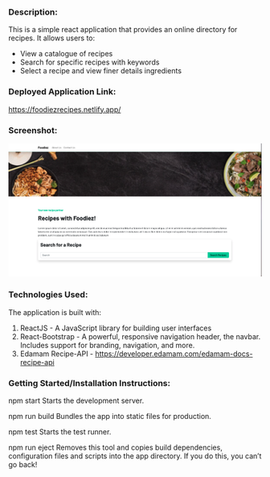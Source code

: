 ### Description:
This is a simple react application that provides an online directory for recipes. It allows users to:
- View a catalogue of recipes
- Search for specific recipes with keywords
- Select a recipe and view finer details ingredients

### Deployed Application Link:

https://foodiezrecipes.netlify.app/


### Screenshot:

![ScreenShot](PageScreenshot.png)

### Technologies Used:
The application is built with:
1. ReactJS - A JavaScript library for building user interfaces
2. React-Bootstrap - A powerful, responsive navigation header, the navbar. Includes support for branding, navigation, and more.
3. Edamam Recipe-API - https://developer.edamam.com/edamam-docs-recipe-api

### Getting Started/Installation Instructions:
npm start
    Starts the development server.

npm run build
	Bundles the app into static files for production.

npm test
    Starts the test runner.

npm run eject
    Removes this tool and copies build dependencies, configuration files
    and scripts into the app directory. If you do this, you can’t go back!
